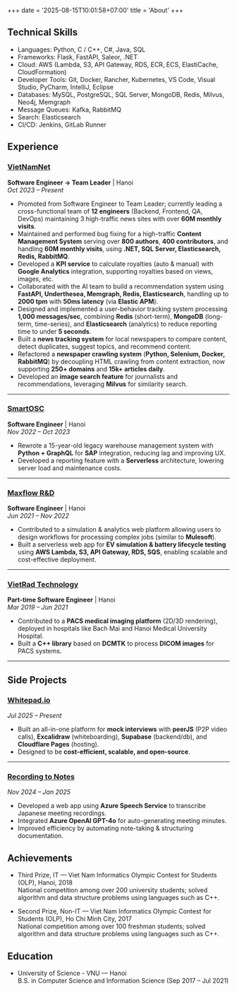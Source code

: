 +++
date = '2025-08-15T10:01:58+07:00'
title = 'About'
+++

## Technical Skills

- Languages: Python, C / C++, C#, Java, SQL
- Frameworks: Flask, FastAPI, Saleor, .NET
- Cloud: AWS (Lambda, S3, API Gateway, RDS, ECR, ECS, ElastiCache, CloudFormation)
- Developer Tools: Git, Docker, Rancher, Kubernetes, VS Code, Visual Studio, PyCharm, IntelliJ, Eclipse
- Databases: MySQL, PostgreSQL, SQL Server, MongoDB, Redis, Milvus, Neo4j, Memgraph
- Message Queues: Kafka, RabbitMQ
- Search: Elasticsearch
- CI/CD: Jenkins, GitLab Runner

## Experience

### [VietNamNet](https://vietnamnet.vn)  
**Software Engineer → Team Leader** | Hanoi  
*Oct 2023 – Present*  
- Promoted from Software Engineer to Team Leader; currently leading a cross-functional team of **12 engineers** (Backend, Frontend, QA, DevOps) maintaining 3 high-traffic news sites with over **60M monthly visits**.  
- Maintained and performed bug fixing for a high-traffic **Content Management System** serving over **800 authors**, **400 contributors**, and handling **60M monthly visits**, using **.NET, SQL Server, Elasticsearch, Redis, RabbitMQ**.  
- Developed a **KPI service** to calculate royalties (auto & manual) with **Google Analytics** integration, supporting royalties based on views, images, etc.  
- Collaborated with the AI team to build a recommendation system using **FastAPI, Underthesea, Memgraph, Redis, Elasticsearch**, handling up to **2000 tpm** with **50ms latency** (via **Elastic APM**).  
- Designed and implemented a user-behavior tracking system processing **1,000 messages/sec**, combining **Redis** (short-term), **MongoDB** (long-term, time-series), and **Elasticsearch** (analytics) to reduce reporting time to under **5 seconds**.  
- Built a **news tracking system** for local newspapers to compare content, detect duplicates, suggest topics, and recommend content.  
- Refactored a **newspaper crawling system** (**Python, Selenium, Docker, RabbitMQ**) by decoupling HTML crawling from content extraction, now supporting **250+ domains** and **15k+ articles daily**.  
- Developed an **image search feature** for journalists and recommendations, leveraging **Milvus** for similarity search.  

---

### [SmartOSC](https://www.smartosc.com)  
**Software Engineer** | Hanoi  
*Nov 2022 – Oct 2023*  
- Rewrote a 15-year-old legacy warehouse management system with **Python + GraphQL** for **SAP** integration, reducing lag and improving UX.  
- Developed a reporting feature with a **Serverless** architecture, lowering server load and maintenance costs.  

---

### [Maxflow R&D](https://maxflowtech.com)  
**Software Engineer** | Hanoi  
*Jun 2021 – Nov 2022*  
- Contributed to a simulation & analytics web platform allowing users to design workflows for processing complex jobs (similar to **Mulesoft**).  
- Built a serverless web app for **EV simulation & battery lifecycle testing** using **AWS Lambda, S3, API Gateway, RDS, SQS**, enabling scalable and cost-effective deployment.  

---

### [VietRad Technology](http://www.minerva-pacs.vn/)  
**Part-time Software Engineer** | Hanoi  
*Mar 2019 – Jun 2021*  
- Contributed to a **PACS medical imaging platform** (2D/3D rendering), deployed in hospitals like Bach Mai and Hanoi Medical University Hospital.  
- Built a **C++ library** based on **DCMTK** to process **DICOM images** for PACS systems.  

---

## Side Projects

### [Whitepad.io](https://whitepad.io)  
*Jul 2025 – Present*  
- Built an all-in-one platform for **mock interviews** with **peerJS** (P2P video calls), **Excalidraw** (whiteboarding), **Supabase** (backend/db), and **Cloudflare Pages** (hosting).  
- Designed to be **cost-efficient, scalable, and open-source**.  

---

### [Recording to Notes](https://poclapwebapp.azurewebsites.net/)  
*Nov 2024 – Jan 2025*  
- Developed a web app using **Azure Speech Service** to transcribe Japanese meeting recordings.  
- Integrated **Azure OpenAI GPT-4o** for auto-generating meeting minutes.  
- Improved efficiency by automating note-taking & structuring documentation.  

## Achievements

- Third Prize, IT — Viet Nam Informatics Olympic Contest for Students (OLP), Hanoi, 2018  
  National competition among over 200 university students; solved algorithm and data structure problems using languages such as C++.

- Second Prize, Non-IT — Viet Nam Informatics Olympic Contest for Students (OLP), Ho Chi Minh City, 2017  
  National competition among over 100 freshman students; solved algorithm and data structure problems using languages such as C++.

## Education
- University of Science - VNU — Hanoi  
  B.S. in Computer Science and Information Science (Sep 2017 – Jul 2021)